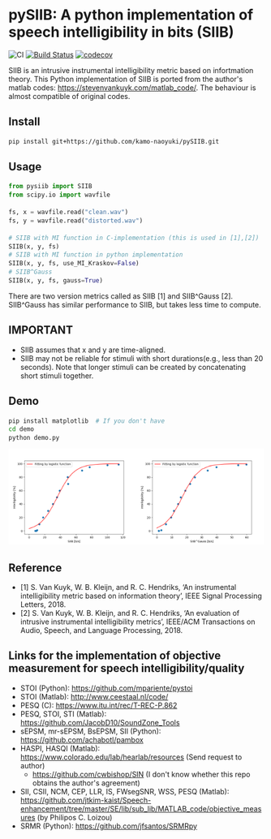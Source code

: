 # pySIIB: A python implementation of speech intelligibility in bits (SIIB)


![CI](https://github.com/kamo-naoyuki/pySIIB/workflows/CI/badge.svg)
[![Build Status](https://travis-ci.org/kamo-naoyuki/pySIIB.svg?branch=master)](https://travis-ci.org/kamo-naoyuki/pySIIB)
[![codecov](https://codecov.io/gh/kamo-naoyuki/pySIIB/branch/master/graph/badge.svg)](https://codecov.io/gh/kamo-naoyuki/pySIIB)

SIIB is an intrusive instrumental intelligibility metric based on infortmation theory.
This Python implementation of SIIB is ported from the author's matlab codes: https://stevenvankuyk.com/matlab_code/.
The behaviour is almost compatible of original codes.

## Install

```bash
pip install git+https://github.com/kamo-naoyuki/pySIIB.git
```

## Usage

```python
from pysiib import SIIB
from scipy.io import wavfile

fs, x = wavfile.read("clean.wav")
fs, y = wavfile.read("distorted.wav")

# SIIB with MI function in C-implementation (this is used in [1],[2])
SIIB(x, y, fs)
# SIIB with MI function in python implementation
SIIB(x, y, fs, use_MI_Kraskov=False)
# SIIB^Gauss
SIIB(x, y, fs, gauss=True)
```

There are two version metrics called as SIIB [1] and  SIIB^Gauss [2].
SIIB^Gauss has similar performance to SIIB, but takes less time to
compute.

## IMPORTANT

- SIIB assumes that x and y are time-aligned.
- SIIB may not be reliable for stimuli with short durations(e.g., less than 20 seconds). Note that longer stimuli can be created by concatenating short stimuli together.

## Demo

```bash
pip install matplotlib  # If you don't have
cd demo
python demo.py
```

<img src="./demo/SIIB.png" width="50%" height="50%"><img src="./demo/SIIB_Gauss.png" width="50%" height="50%">


## Reference

- [1] S. Van Kuyk, W. B. Kleijn, and R. C. Hendriks, ‘An instrumental intelligibility metric based on information theory’, IEEE Signal Processing Letters, 2018.
- [2] S. Van Kuyk, W. B. Kleijn, and R. C. Hendriks, ‘An evaluation of intrusive instrumental intelligibility metrics’, IEEE/ACM Transactions on Audio, Speech, and Language Processing, 2018.


## Links for the implementation of objective measurement for speech intelligibility/quality
- STOI (Python): https://github.com/mpariente/pystoi
- STOI (Matlab): http://www.ceestaal.nl/code/
- PESQ (C): https://www.itu.int/rec/T-REC-P.862
- PESQ, STOI, STI (Matlab): https://github.com/JacobD10/SoundZone_Tools
- sEPSM, mr-sEPSM, BsEPSM, SII (Python): https://github.com/achabotl/pambox
- HASPI, HASQI (Matlab): https://www.colorado.edu/lab/hearlab/resources (Send request to author)
  - https://github.com/cwbishop/SIN (I don't know whether this repo obtains the author's agreement)
- SII, CSII, NCM, CEP, LLR, IS, FWsegSNR, WSS, PESQ (Matlab): https://github.com/jtkim-kaist/Speech-enhancement/tree/master/SE/lib/sub_lib/MATLAB_code/objective_measures (by Philipos C. Loizou)
- SRMR (Python): https://github.com/jfsantos/SRMRpy
